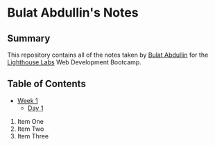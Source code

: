 # Bulat Abdullin's Notes

## Summary

This repository contains all of the notes taken by [Bulat Abdullin](https://github.com/bulabd) for the [Lighthouse Labs](https://www.lighthouselabs.ca/) Web Development Bootcamp.

## Table of Contents
* [Week 1](/Week_1)
  * [Day 1](/Week_1/Day_1)

1. Item One
2. Item Two
3. Item Three